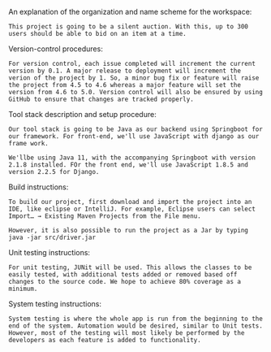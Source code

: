 An explanation of the organization and name scheme for the workspace:

    This project is going to be a silent auction. With this, up to 300 users should be able to bid on an item at a time. 

Version-control procedures:

    For version control, each issue completed will increment the current version by 0.1. A major release to deployment will increment the verion of the project by 1. So, a minor bug fix or feature will raise the project from 4.5 to 4.6 whereas a major feature will set the version from 4.6 to 5.0. Version control will also be ensured by using GitHub to ensure that changes are tracked properly.

Tool stack description and setup procedure:

    Our tool stack is going to be Java as our backend using Springboot for our framework. For front-end, we'll use JavaScript with django as our frame work.

    We'llbe using Java 11, with the accompanying Springboot with version 2.1.8 installed. FOr the front end, we'll use JavaScript 1.8.5 and version 2.2.5 for Django.

Build instructions:

    To build our project, first download and import the project into an IDE, like eclipse or IntelliJ. For example, Eclipse users can select Import…​ → Existing Maven Projects from the File menu.

    However, it is also possible to run the project as a Jar by typing java -jar src/driver.jar

Unit testing instructions:

    For unit testing, JUNit will be used. This allows the classes to be easily tested, with additional tests added or removed based off changes to the source code. We hope to achieve 80% coverage as a minimum.

System testing instructions:

    System testing is where the whole app is run from the beginning to the end of the system. Automation would be desired, similar to Unit tests. However, most of the testing will most likely be performed by the developers as each feature is added to functionality.

